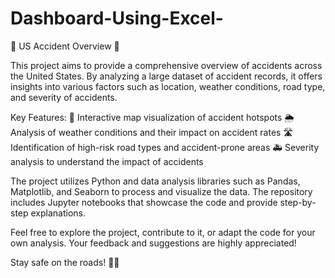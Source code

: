 # Dashboard-Using-Excel-
🚦 US Accident Overview 🚦

This project aims to provide a comprehensive overview of accidents across the United States. By analyzing a large dataset of accident records, it offers insights into various factors such as location, weather conditions, road type, and severity of accidents.

Key Features:
📍 Interactive map visualization of accident hotspots
🌦️ Analysis of weather conditions and their impact on accident rates
🛣️ Identification of high-risk road types and accident-prone areas
🚑 Severity analysis to understand the impact of accidents

The project utilizes Python and data analysis libraries such as Pandas, Matplotlib, and Seaborn to process and visualize the data. The repository includes Jupyter notebooks that showcase the code and provide step-by-step explanations.

Feel free to explore the project, contribute to it, or adapt the code for your own analysis. Your feedback and suggestions are highly appreciated!

Stay safe on the roads! 🚗💨
